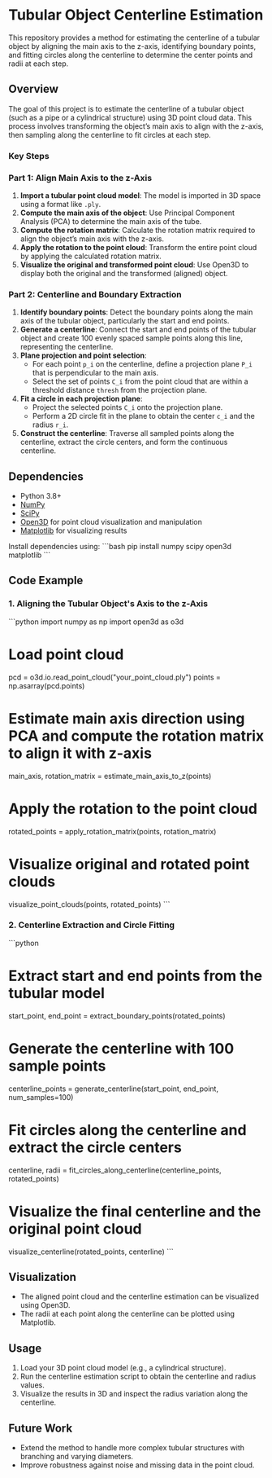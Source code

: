 # Tubular Object Centerline Estimation

This repository provides a method for estimating the centerline of a tubular object by aligning the main axis to the z-axis, identifying boundary points, and fitting circles along the centerline to determine the center points and radii at each step.

## Overview

The goal of this project is to estimate the centerline of a tubular object (such as a pipe or a cylindrical structure) using 3D point cloud data. This process involves transforming the object’s main axis to align with the z-axis, then sampling along the centerline to fit circles at each step.

### Key Steps

### Part 1: Align Main Axis to the z-Axis
1. **Import a tubular point cloud model**: The model is imported in 3D space using a format like `.ply`.
2. **Compute the main axis of the object**: Use Principal Component Analysis (PCA) to determine the main axis of the tube.
3. **Compute the rotation matrix**: Calculate the rotation matrix required to align the object’s main axis with the z-axis.
4. **Apply the rotation to the point cloud**: Transform the entire point cloud by applying the calculated rotation matrix.
5. **Visualize the original and transformed point cloud**: Use Open3D to display both the original and the transformed (aligned) object.

### Part 2: Centerline and Boundary Extraction
1. **Identify boundary points**: Detect the boundary points along the main axis of the tubular object, particularly the start and end points.
2. **Generate a centerline**: Connect the start and end points of the tubular object and create 100 evenly spaced sample points along this line, representing the centerline.
3. **Plane projection and point selection**:
   - For each point `p_i` on the centerline, define a projection plane `P_i` that is perpendicular to the main axis.
   - Select the set of points `C_i` from the point cloud that are within a threshold distance `thresh` from the projection plane.
4. **Fit a circle in each projection plane**:
   - Project the selected points `C_i` onto the projection plane.
   - Perform a 2D circle fit in the plane to obtain the center `c_i` and the radius `r_i`.
5. **Construct the centerline**: Traverse all sampled points along the centerline, extract the circle centers, and form the continuous centerline.

## Dependencies

- Python 3.8+
- [NumPy](https://numpy.org/)
- [SciPy](https://scipy.org/)
- [Open3D](http://www.open3d.org/) for point cloud visualization and manipulation
- [Matplotlib](https://matplotlib.org/) for visualizing results

Install dependencies using:
\`\`\`bash
pip install numpy scipy open3d matplotlib
\`\`\`

## Code Example

### 1. Aligning the Tubular Object's Axis to the z-Axis

\`\`\`python
import numpy as np
import open3d as o3d

# Load point cloud
pcd = o3d.io.read_point_cloud("your_point_cloud.ply")
points = np.asarray(pcd.points)

# Estimate main axis direction using PCA and compute the rotation matrix to align it with z-axis
main_axis, rotation_matrix = estimate_main_axis_to_z(points)

# Apply the rotation to the point cloud
rotated_points = apply_rotation_matrix(points, rotation_matrix)

# Visualize original and rotated point clouds
visualize_point_clouds(points, rotated_points)
\`\`\`

### 2. Centerline Extraction and Circle Fitting

\`\`\`python
# Extract start and end points from the tubular model
start_point, end_point = extract_boundary_points(rotated_points)

# Generate the centerline with 100 sample points
centerline_points = generate_centerline(start_point, end_point, num_samples=100)

# Fit circles along the centerline and extract the circle centers
centerline, radii = fit_circles_along_centerline(centerline_points, rotated_points)

# Visualize the final centerline and the original point cloud
visualize_centerline(rotated_points, centerline)
\`\`\`

## Visualization
- The aligned point cloud and the centerline estimation can be visualized using Open3D.
- The radii at each point along the centerline can be plotted using Matplotlib.

## Usage

1. Load your 3D point cloud model (e.g., a cylindrical structure).
2. Run the centerline estimation script to obtain the centerline and radius values.
3. Visualize the results in 3D and inspect the radius variation along the centerline.

## Future Work

- Extend the method to handle more complex tubular structures with branching and varying diameters.
- Improve robustness against noise and missing data in the point cloud.
